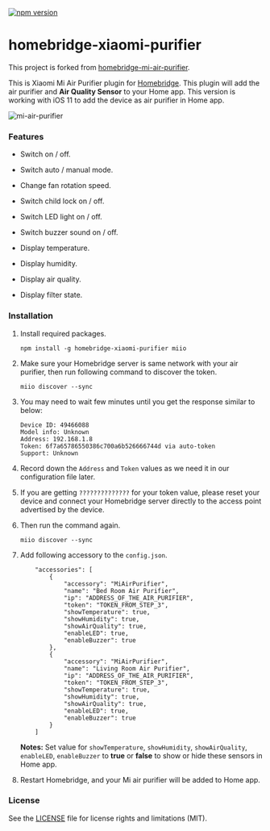 [![npm version](https://badge.fury.io/js/homebridge-xiaomi-purifier.svg)](https://badge.fury.io/js/homebridge-xiaomi-purifier)

# homebridge-xiaomi-purifier

This project is forked from [homebridge-mi-air-purifier](https://github.com/seikan/homebridge-mi-air-purifier.git).

This is Xiaomi Mi Air Purifier plugin for [Homebridge](https://github.com/nfarina/homebridge). This plugin will add the air purifier and **Air Quality Sensor** to your Home app. This version is working with iOS 11 to add the device as air purifier in Home app.

![mi-air-purifier](https://cloud.githubusercontent.com/assets/73107/26249685/1d0ae78c-3cda-11e7-8b64-71e8d4323a3e.jpg)



### Features

* Switch on / off.

* Switch auto / manual mode.

* Change fan rotation speed.

* Switch child lock on / off.

* Switch LED light on / off.

* Switch buzzer sound on / off.

* Display temperature.

* Display humidity.

* Display air quality.

* Display filter state.



### Installation

1. Install required packages.

	```
	npm install -g homebridge-xiaomi-purifier miio
	```

2. Make sure your Homebridge server is same network with your air purifier, then run following command to discover the token.

	```
	miio discover --sync
	```

3. You may need to wait few minutes until you get the response similar to below:

	```
	Device ID: 49466088
	Model info: Unknown
	Address: 192.168.1.8
	Token: 6f7a65786550386c700a6b526666744d via auto-token
	Support: Unknown
	```

4. Record down the `Address` and `Token` values as we need it in our configuration file later.

5. If you are getting `??????????????` for your token value, please reset your device and connect your Homebridge server directly to the access point advertised by the device.

6. Then run the command again.

	```
	miio discover --sync
	```

7. Add following accessory to the `config.json`.

	```
		"accessories": [
			{
				"accessory": "MiAirPurifier",
				"name": "Bed Room Air Purifier",
				"ip": "ADDRESS_OF_THE_AIR_PURIFIER",
				"token": "TOKEN_FROM_STEP_3",
				"showTemperature": true,
				"showHumidity": true,
				"showAirQuality": true,
				"enableLED": true,
				"enableBuzzer": true
			},
			{
				"accessory": "MiAirPurifier",
				"name": "Living Room Air Purifier",
				"ip": "ADDRESS_OF_THE_AIR_PURIFIER",
				"token": "TOKEN_FROM_STEP_3",
				"showTemperature": true,
				"showHumidity": true,
				"showAirQuality": true,
				"enableLED": true,
				"enableBuzzer": true
			}
		]
	```

	**Notes:** Set value for `showTemperature`, `showHumidity`, `showAirQuality`, `enableLED`, `enableBuzzer` to **true** or **false** to show or hide these sensors in Home app.

8. Restart Homebridge, and your Mi air purifier will be added to Home app.



### License

See the [LICENSE](https://github.com/seikan/homebridge-mi-air-purifier/blob/master/LICENSE.md) file for license rights and limitations (MIT).
